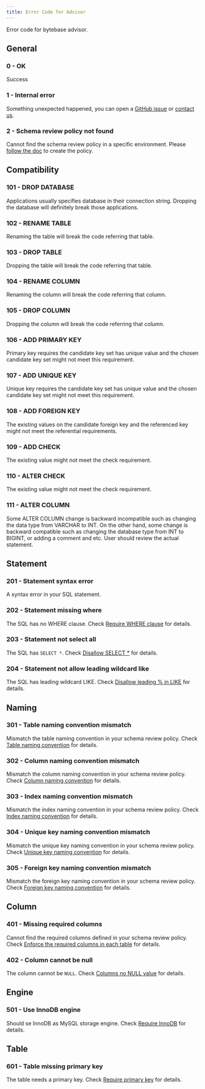 ```yaml
---
title: Error Code for Advisor
---
```


Error code for bytebase advisor.

## General

### 0 - OK

Success

### 1 - Internal error

Something unexpected happened, you can open a [GitHub issue](https://github.com/bytebase/bytebase/issues) or [contact us](mailto:support@bytebase.com?subject=Got-internal-error).

### 2 - Schema review policy not found

Cannot find the schema review policy in a specific environment. Please [follow the doc](/docs/features/schema-review/create-schema-review-policy) to create the policy.

## Compatibility

### 101 - DROP DATABASE

Applications usually specifies database in their connection string. Dropping the database will definitely break those applications.

### 102 - RENAME TABLE

Renaming the table will break the code referring that table.

### 103 - DROP TABLE

Dropping the table will break the code referring that table.

### 104 - RENAME COLUMN

Renaming the column will break the code referring that column.

### 105 - DROP COLUMN

Dropping the column will break the code referring that column.

### 106 - ADD PRIMARY KEY

Primary key requires the candidate key set has unique value and the chosen candidate key set might not meet this requirement.

### 107 - ADD UNIQUE KEY

Unique key requires the candidate key set has unique value and the chosen candidate key set might not meet this requirement.

### 108 - ADD FOREIGN KEY

The existing values on the candidate foreign key and the referenced key might not meet the referential requirements.

### 109 - ADD CHECK

The existing value might not meet the check requirement.

### 110 - ALTER CHECK

The existing value might not meet the check requirement.

### 111 - ALTER COLUMN

Some ALTER COLUMN change is backward incompatible such as changing the data type from VARCHAR to INT. On the other hand, some change is backward compatible such as changing the database type from INT to BIGINT, or adding a comment and etc. User should review the actual statement.

## Statement

### 201 - Statement syntax error

A syntax error in your SQL statement.

### 202 - Statement missing where

The SQL has no WHERE clause. Check [Require WHERE clause](/docs/features/schema-review/query-where-require) for details.

### 203 - Statement not select all

The SQL has `SELECT *`. Check [Disallow SELECT \*](/docs/features/schema-review/query-select-no-select-all) for details.

### 204 - Statement not allow leading wildcard like

The SQL has leading wildcard LIKE. Check [Disallow leading % in LIKE](/docs/features/schema-review/query-where-no-leading-wildcard-like) for details.

## Naming

### 301 - Table naming convention mismatch

Mismatch the table naming convention in your schema review policy. Check [Table naming convention](/docs/features/schema-review/naming-table) for details.

### 302 - Column naming convention mismatch

Mismatch the column naming convention in your schema review policy. Check [Column naming convention](/docs/features/schema-review/naming-column) for details.

### 303 - Index naming convention mismatch

Mismatch the index naming convention in your schema review policy. Check [Index naming convention](/docs/features/schema-review/naming-index-idx) for details.

### 304 - Unique key naming convention mismatch

Mismatch the unique key naming convention in your schema review policy. Check [Unique key naming convention](/docs/features/schema-review/naming-index-uk) for details.

### 305 - Foreign key naming convention mismatch

Mismatch the foreign key naming convention in your schema review policy. Check [Foreign key naming convention](/docs/features/schema-review/naming-index-fk) for details.

## Column

### 401 - Missing required columns

Cannot find the required columns defined in your schema review policy. Check [Enforce the required columns in each table](/docs/features/schema-review/column-required) for details.

### 402 - Column cannot be null

The column cannot be `NULL`. Check [Columns no NULL value](/docs/features/schema-review/column-no-null) for details.

## Engine

### 501 - Use InnoDB engine

Should se InnoDB as MySQL storage engine. Check [Require InnoDB](/docs/features/schema-review/engine-mysql-use-innodb) for details.

## Table

### 601 - Table missing primary key

The table needs a primary key. Check [Require primary key](/docs/features/schema-review/table-require-pk) for details.

